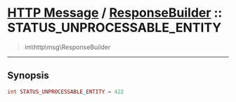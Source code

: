 # [HTTP Message](http.md) / [ResponseBuilder](http-ResponseBuilder.md) :: STATUS_UNPROCESSABLE_ENTITY
 > im\http\msg\ResponseBuilder
____

## Synopsis
```php
int STATUS_UNPROCESSABLE_ENTITY = 422
```
